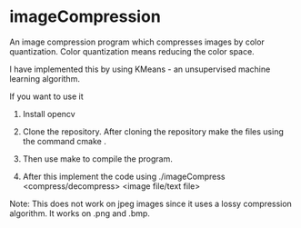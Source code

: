 # imageCompression

An image compression program which compresses images by color quantization.
Color quantization means reducing the color space.

I have implemented this by using KMeans - an unsupervised machine learning algorithm.

If you want to use it

1) Install opencv

2) Clone the repository. After cloning the repository make the files using the command cmake .

3) Then use make to compile the program.

4) After this implement the code using ./imageCompress <compress/decompress> <image file/text file>

Note: This does not work on jpeg images since it uses a lossy compression algorithm. It works on .png and .bmp.
